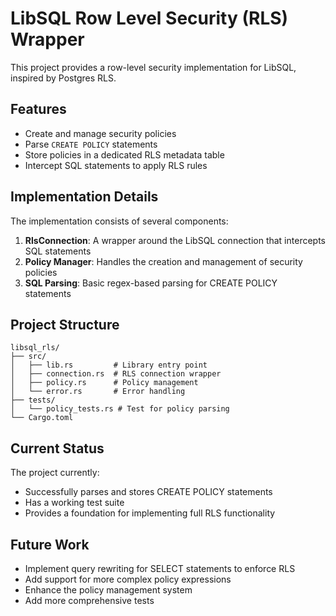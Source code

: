 # LibSQL Row Level Security (RLS) Wrapper

This project provides a row-level security implementation for LibSQL, inspired by Postgres RLS.

## Features

- Create and manage security policies
- Parse `CREATE POLICY` statements
- Store policies in a dedicated RLS metadata table
- Intercept SQL statements to apply RLS rules

## Implementation Details

The implementation consists of several components:

1. **RlsConnection**: A wrapper around the LibSQL connection that intercepts SQL statements
2. **Policy Manager**: Handles the creation and management of security policies
3. **SQL Parsing**: Basic regex-based parsing for CREATE POLICY statements

## Project Structure

```
libsql_rls/
├── src/
│   ├── lib.rs         # Library entry point
│   ├── connection.rs  # RLS connection wrapper
│   ├── policy.rs      # Policy management
│   └── error.rs       # Error handling
├── tests/
│   └── policy_tests.rs # Test for policy parsing
└── Cargo.toml
```

## Current Status

The project currently:
- Successfully parses and stores CREATE POLICY statements
- Has a working test suite
- Provides a foundation for implementing full RLS functionality

## Future Work

- Implement query rewriting for SELECT statements to enforce RLS
- Add support for more complex policy expressions
- Enhance the policy management system
- Add more comprehensive tests 